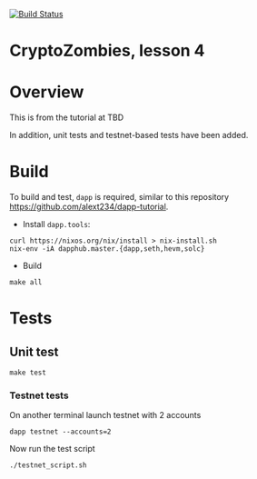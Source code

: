 [![Build Status](https://travis-ci.org/alext234/crypto-zombies-l4.svg?branch=master)](https://travis-ci.org/alext234/crypto-zombies-l4)


# CryptoZombies, lesson 4

# Overview

This is from the tutorial at  TBD
 

In addition, unit tests and testnet-based tests have been added.

# Build 

To build and test, `dapp` is required, similar to this repository https://github.com/alext234/dapp-tutorial.

- Install `dapp.tools`:

```
curl https://nixos.org/nix/install > nix-install.sh
nix-env -iA dapphub.master.{dapp,seth,hevm,solc}

```
- Build

```
make all
```

# Tests

## Unit test

```
make test
```


### Testnet tests


On another terminal launch testnet with 2 accounts

```
dapp testnet --accounts=2
```

Now run the test script

```
./testnet_script.sh
```

